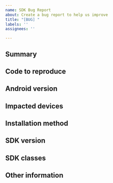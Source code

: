 ```yaml
---
name: SDK Bug Report
about: Create a bug report to help us improve
title: "[BUG] "
labels: ''
assignees: ''

---
```


<!--
Please only file issues here that you believe represent actual bugs for the Stripe Android SDK.

If you're having general trouble with your Stripe integration, please reach out to support using the form at https://support.stripe.com/ (preferred) or via email to support@stripe.com.

Otherwise, to make it easier to diagnose your issue, please fill out the following:
-->

## Summary
<!-- A simple summary of the problems you're having. -->

## Code to reproduce
<!-- If possible, please include a brief piece of code (or ideally, a link to an example project) demonstrating the problem you're having. -->

## Android version
<!-- What version of Android are you observing the problem on? -->

## Impacted devices
<!-- Are there specific devices that you are observing the problem on? -->

## Installation method
<!-- How did you install our SDK? -->

## SDK version
<!--
What version of our SDK are you using? You can find this by looking at the `dependencies` section of your project's `build.gradle` file.  Is the problem caused by an upgrade?  Which version are you upgrading from and to?
 -->

## SDK classes
<!-- Which SDK classes are applicable to your issue? -->

## Other information
<!-- Anything else you can include that'll make it easier for us to help you! -->

